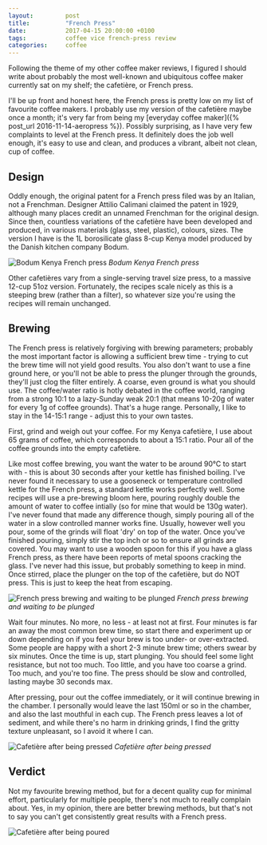 ```yaml
---
layout:         post
title:          "French Press"
date:           2017-04-15 20:00:00 +0100
tags:           coffee vice french-press review
categories:     coffee
---
```


Following the theme of my other coffee maker reviews, I figured I should write about probably the most well-known and ubiquitous coffee maker currently sat on my shelf; the cafetière, or French press.

<!-- Read More -->

I'll be up front and honest here, the French press is pretty low on my list of favourite coffee makers. I probably use my version of the cafetière maybe once a month; it's very far from being my [everyday coffee maker]({% post_url 2016-11-14-aeropress %}). Possibly surprising, as I have very few complaints to level at the French press. It definitely does the job well enough, it's easy to use and clean, and produces a vibrant, albeit not clean, cup of coffee.

## Design

Oddly enough, the original patent for a French press filed was by an Italian, not a Frenchman. Designer Attilio Calimani claimed the patent in 1929, although many places credit an unnamed Frenchman for the original design. Since then, countless variations of the cafetière have been developed and produced, in various materials (glass, steel, plastic), colours, sizes. The version I have is the 1L borosilicate glass 8-cup Kenya model produced by the Danish kitchen company Bodum.

![Bodum Kenya French press]({{site.baseurl}}/assets/img/french-press-design.jpg)
*Bodum Kenya French press*

Other cafetières vary from a single-serving travel size press, to a massive 12-cup 51oz version. Fortunately, the recipes scale nicely as this is a steeping brew (rather than a filter), so whatever size you're using the recipes will remain unchanged.

## Brewing

The French press is relatively forgiving with brewing parameters; probably the most important factor is allowing a sufficient brew time - trying to cut the brew time will not yield good results. You also don't want to use a fine ground here, or you'll not be able to press the plunger through the grounds, they'll just clog the filter entirely. A coarse, even ground is what you should use. The coffee/water ratio is hotly debated in the coffee world, ranging from a strong 10:1 to a lazy-Sunday weak 20:1 (that means 10-20g of water for every 1g of coffee grounds). That's a huge range. Personally, I like to stay in the 14-15:1 range - adjust this to your own tastes.

First, grind and weigh out your coffee. For my Kenya cafetière, I use about 65 grams of coffee, which corresponds to about a 15:1 ratio. Pour all of the coffee grounds into the empty cafetière.

Like most coffee brewing, you want the water to be around 90°C to start with - this is about 30 seconds after your kettle has finished boiling. I've never found it necessary to use a gooseneck or temperature controlled kettle for the French press, a standard kettle works perfectly well. Some recipes will use a pre-brewing bloom here, pouring roughly double the amount of water to coffee intially (so for mine that would be 130g water). I've never found that made any difference though, simply pouring all of the water in a slow controlled manner works fine. Usually, however well you pour, some of the grinds will float 'dry' on top of the water. Once you've finished pouring, simply stir the top inch or so to ensure all grinds are covered. You may want to use a wooden spoon for this if you have a glass French press, as there have been reports of metal spoons cracking the glass. I've never had this issue, but probably something to keep in mind. Once stirred, place the plunger on the top of the cafetière, but do NOT press. This is just to keep the heat from escaping.

![French press brewing and waiting to be plunged]({{site.baseurl}}/assets/img/french-press-brewing.jpg)
*French press brewing and waiting to be plunged*

Wait four minutes. No more, no less - at least not at first. Four minutes is far an away the most common brew time, so start there and experiment up or down depending on if you feel your brew is too under- or over-extracted. Some people are happy with a short 2-3 minute brew time; others swear by six minutes. Once the time is up, start plunging. You should feel some light resistance, but not too much. Too little, and you have too coarse a grind. Too much, and you're too fine. The press should be slow and controlled, lasting maybe 30 seconds max.

After pressing, pour out the coffee immediately, or it will continue brewing in the chamber. I personally would leave the last 150ml or so in the chamber, and also the last mouthful in each cup. The French press leaves a lot of sediment, and while there's no harm in drinking grinds, I find the gritty texture unpleasant, so I avoid it where I can.

![Cafetière after being pressed]({{site.baseurl}}/assets/img/french-press-plunged.jpg)
*Cafetière after being pressed*

## Verdict

Not my favourite brewing method, but for a decent quality cup for minimal effort, particularly for multiple people, there's not much to really complain about. Yes, in my opinion, there are better brewing methods, but that's not to say you can't get consistently great results with a French press.

<p class="emphasis"><i class="fa fa-star" aria-hidden="true"></i><i class="fa fa-star" aria-hidden="true"></i><i class="fa fa-star" aria-hidden="true"></i><i class="fa fa-star-half-o" aria-hidden="true"></i><i class="fa fa-star-o" aria-hidden="true"></i></p>

![Cafetière after being poured]({{site.baseurl}}/assets/img/french-press-verdict.jpg)